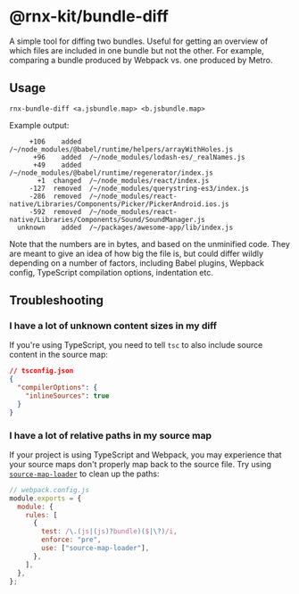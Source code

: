 # @rnx-kit/bundle-diff

A simple tool for diffing two bundles. Useful for getting an overview of which
files are included in one bundle but not the other. For example, comparing a
bundle produced by Webpack vs. one produced by Metro.

## Usage

```
rnx-bundle-diff <a.jsbundle.map> <b.jsbundle.map>
```

Example output:

```
     +106    added  /~/node_modules/@babel/runtime/helpers/arrayWithHoles.js
      +96    added  /~/node_modules/lodash-es/_realNames.js
      +49    added  /~/node_modules/@babel/runtime/regenerator/index.js
       +1  changed  /~/node_modules/react/index.js
     -127  removed  /~/node_modules/querystring-es3/index.js
     -286  removed  /~/node_modules/react-native/Libraries/Components/Picker/PickerAndroid.ios.js
     -592  removed  /~/node_modules/react-native/Libraries/Components/Sound/SoundManager.js
  unknown    added  /~/packages/awesome-app/lib/index.js
```

Note that the numbers are in bytes, and based on the unminified code. They are
meant to give an idea of how big the file is, but could differ wildly depending
on a number of factors, including Babel plugins, Wepback config, TypeScript
compilation options, indentation etc.

## Troubleshooting

### I have a lot of unknown content sizes in my diff

If you're using TypeScript, you need to tell `tsc` to also include source
content in the source map:

```json
// tsconfig.json
{
  "compilerOptions": {
    "inlineSources": true
  }
}
```

### I have a lot of relative paths in my source map

If your project is using TypeScript and Webpack, you may experience that your
source maps don't properly map back to the source file. Try using
[`source-map-loader`](https://webpack.js.org/loaders/source-map-loader/) to
clean up the paths:

```js
// webpack.config.js
module.exports = {
  module: {
    rules: [
      {
        test: /\.(js|(js)?bundle)($|\?)/i,
        enforce: "pre",
        use: ["source-map-loader"],
      },
    ],
  },
};
```
